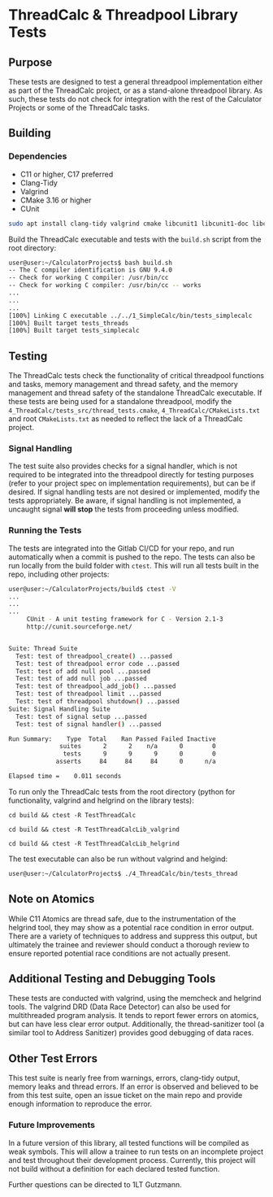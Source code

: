 # ThreadCalc & Threadpool Library Tests

## Purpose
These tests are designed to test a general threadpool implementation either as part of the ThreadCalc project, or as a stand-alone threadpool library. As such, these tests do not check for integration with the rest of the Calculator Projects or some of the ThreadCalc tasks. 

## Building
### Dependencies
- C11 or higher, C17 preferred
- Clang-Tidy
- Valgrind
- CMake 3.16 or higher
- CUnit

```bash
sudo apt install clang-tidy valgrind cmake libcunit1 libcunit1-doc libcunit1-dev
```
Build the ThreadCalc executable and tests with the `build.sh` script from the root directory:

```zsh
user@user:~/CalculatorProjects$ bash build.sh
-- The C compiler identification is GNU 9.4.0
-- Check for working C compiler: /usr/bin/cc
-- Check for working C compiler: /usr/bin/cc -- works
...
...
...
[100%] Linking C executable ../../1_SimpleCalc/bin/tests_simplecalc
[100%] Built target tests_threads
[100%] Built target tests_simplecalc
```


## Testing
The ThreadCalc tests check the functionality of critical threadpool functions and tasks, memory management and thread safety, and the memory management and thread safety of the standalone ThreadCalc executable. If these tests are being used for a standalone threadpool, modify the `4_ThreadCalc/tests_src/thread_tests.cmake`, `4_ThreadCalc/CMakeLists.txt` and root `CMakeLists.txt` as needed to reflect the lack of a ThreadCalc project.

### Signal Handling
The test suite also provides checks for a signal handler, which is not required to be integrated into the threadpool directly for testing purposes (refer to your project spec on implementation requirements), but can be if desired. If signal handling tests are not desired or implemented, modify the tests appropriately. Be aware, if signal handling is not implemented, a uncaught signal **will stop** the tests from proceeding unless modified.

### Running the Tests
The tests are integrated into the Gitlab CI/CD for your repo, and run automatically when a commit is pushed to the repo. The tests can also be run locally from the build folder with `ctest`. This will run all tests built in the repo, including other projects:
```bash
user@user:~/CalculatorProjects/build$ ctest -V
...
...
...
     CUnit - A unit testing framework for C - Version 2.1-3
     http://cunit.sourceforge.net/


Suite: Thread Suite
  Test: test of threadpool_create() ...passed
  Test: test of threadpool error code ...passed
  Test: test of add null pool ...passed
  Test: test of add null job ...passed
  Test: test of threadpool_add_job() ...passed
  Test: test of threadpool limit ...passed
  Test: test of threadpool shutdown() ...passed
Suite: Signal Handling Suite
  Test: test of signal setup ...passed
  Test: test of signal handler() ...passed

Run Summary:    Type  Total    Ran Passed Failed Inactive
              suites      2      2    n/a      0        0
               tests      9      9      9      0        0
             asserts     84     84     84      0      n/a

Elapsed time =    0.011 seconds
```
To run only the ThreadCalc tests from the root directory (python for functionality, valgrind and helgrind on the library tests):
```
cd build && ctest -R TestThreadCalc
```
```
cd build && ctest -R TestThreadCalcLib_valgrind
```
```
cd build && ctest -R TestThreadCalcLib_helgrind
```


The test executable can also be run without valgrind and helgind:
```bash
user@user:~/CalculatorProjects$ ./4_ThreadCalc/bin/tests_thread
```

## Note on Atomics
While C11 Atomics are thread safe, due to the instrumentation of the helgrind tool, they may show as a potential race condition in error output. There are a variety of techniques to address and suppress this output, but ultimately the trainee and reviewer should conduct a thorough review to ensure reported potential race conditions are not actually present.

## Additional Testing and Debugging Tools
These tests are conducted with valgrind, using the memcheck and helgrind tools. The valgrind DRD (Data Race Detector) can also be used for multithreaded program analysis. It tends to report fewer errors on atomics, but can have less clear error output. Additionally, the thread-sanitizer tool (a similar tool to Address Sanitizer) provides good debugging of data races.

## Other Test Errors
This test suite is nearly free from warnings, errors, clang-tidy output, memory leaks and thread errors. If an error is observed and believed to be from this test suite, open an issue ticket on the main repo and provide enough information to reproduce the error.

### Future Improvements
In a future version of this library, all tested functions will be compiled as weak symbols. This will allow a trainee to run tests on an incomplete project and test throughout their development process. Currently, this project will not build without a definition for each declared tested function.

Further questions can be directed to 1LT Gutzmann.